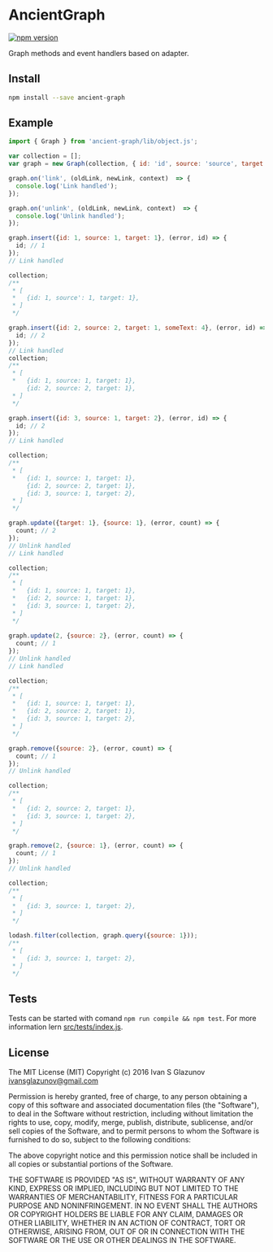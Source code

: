 # AncientGraph

[![npm version](https://badge.fury.io/js/ancient-graph.svg)](https://badge.fury.io/js/ancient-graph)

Graph methods and event handlers based on adapter.

## Install
```bash
npm install --save ancient-graph
```

## Example

```js
import { Graph } from 'ancient-graph/lib/object.js';

var collection = [];
var graph = new Graph(collection, { id: 'id', source: 'source', target: 'target' });

graph.on('link', (oldLink, newLink, context)  => {
  console.log('Link handled');
});

graph.on('unlink', (oldLink, newLink, context)  => {
  console.log('Unlink handled');
});

graph.insert({id: 1, source: 1, target: 1}, (error, id) => {
  id; // 1
}); 
// Link handled

collection; 
/**
 * [
 *   {id: 1, source': 1, target: 1},
 * ]
 */

graph.insert({id: 2, source: 2, target: 1, someText: 4}, (error, id) => {
  id; // 2
});
// Link handled
collection;
/**
 * [
 *   {id: 1, source: 1, target: 1},
     {id: 2, source: 2, target: 1},
 * ]
 */ 

graph.insert({id: 3, source: 1, target: 2}, (error, id) => {
  id; // 2
});
// Link handled

collection; 
/**
 * [
 *   {id: 1, source: 1, target: 1},
     {id: 2, source: 2, target: 1},
     {id: 3, source: 1, target: 2},
 * ]
 */ 

graph.update({target: 1}, {source: 1}, (error, count) => {
  count; // 2
});
// Unlink handled
// Link handled

collection; 
/**
 * [
 *   {id: 1, source: 1, target: 1},
 *   {id: 2, source: 1, target: 1},
 *   {id: 3, source: 1, target: 2},
 * ]
 */ 
 
graph.update(2, {source: 2}, (error, count) => {
  count; // 1
});
// Unlink handled
// Link handled

collection; 
/**
 * [
 *   {id: 1, source: 1, target: 1},
 *   {id: 2, source: 2, target: 1},
 *   {id: 3, source: 1, target: 2},
 * ]
 */

graph.remove({source: 2}, (error, count) => {
  count; // 1
});
// Unlink handled

collection; 
/**
 * [
 *   {id: 2, source: 2, target: 1},
 *   {id: 3, source: 1, target: 2},
 * ]
 */ 

graph.remove(2, {source: 1}, (error, count) => {
  count; // 1
});
// Unlink handled

collection; 
/**
 * [
 *   {id: 3, source: 1, target: 2},
 * ]
 */ 

lodash.filter(collection, graph.query({source: 1}));
/**
 * [
 *   {id: 3, source: 1, target: 2},
 * ]
 */ 

```

## Tests

Tests can be started with comand `npm run compile && npm test`. For more information lern [src/tests/index.js](https://github.com/AncientSouls/Graph/blob/master/src/tests/index.js).

## License

The MIT License (MIT)
Copyright (c) 2016 Ivan S Glazunov <ivansglazunov@gmail.com>

Permission is hereby granted, free of charge, to any person obtaining a copy of this software and associated documentation files (the "Software"), to deal in the Software without restriction, including without limitation the rights to use, copy, modify, merge, publish, distribute, sublicense, and/or sell copies of the Software, and to permit persons to whom the Software is furnished to do so, subject to the following conditions:

The above copyright notice and this permission notice shall be included in all copies or substantial portions of the Software.

THE SOFTWARE IS PROVIDED "AS IS", WITHOUT WARRANTY OF ANY KIND, EXPRESS OR IMPLIED, INCLUDING BUT NOT LIMITED TO THE WARRANTIES OF MERCHANTABILITY, FITNESS FOR A PARTICULAR PURPOSE AND NONINFRINGEMENT. IN NO EVENT SHALL THE AUTHORS OR COPYRIGHT HOLDERS BE LIABLE FOR ANY CLAIM, DAMAGES OR OTHER LIABILITY, WHETHER IN AN ACTION OF CONTRACT, TORT OR OTHERWISE, ARISING FROM, OUT OF OR IN CONNECTION WITH THE SOFTWARE OR THE USE OR OTHER DEALINGS IN THE SOFTWARE.
